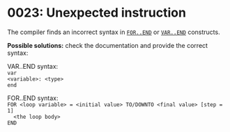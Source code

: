 # 0023: Unexpected instruction

The compiler finds an incorrect syntax in [`FOR..END`](../../coding/loops.md#for-end) or [`VAR..END`](../../coding/variables.md#var-end-construct) constructs.

**Possible solutions:** check the documentation and provide the correct syntax:

VAR..END syntax:\
`var`\
`<variable>: <type>`\
`end`

FOR..END syntax:\
`FOR <loop variable> = <initial value> TO/DOWNTO <final value> [step = 1]`\
`  <the loop body>`\
`END`
